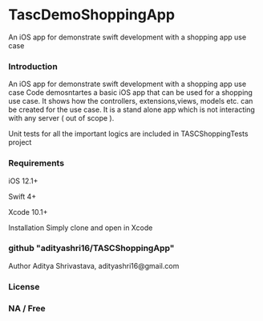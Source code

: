 # TascDemoShoppingApp
An iOS app for demonstrate swift development with a shopping app use case

<h3>Introduction</h3>
An iOS app for demonstrate swift development with a shopping app use case
Code demosntartes a basic iOS app that can be used for a shopping use case. It shows how the controllers, extensions,views, models 
etc. can be created for the use case.
It is a stand alone app which is not interacting with any server ( out of scope ).

Unit tests for all the important logics are included in TASCShoppingTests project


<h3>Requirements</h3>

iOS 12.1+

Swift 4+

Xcode 10.1+

Installation
Simply clone and open in Xcode

<h3>github "adityashri16/TASCShoppingApp"</h3>
Author
Aditya Shrivastava, adityashri16@gmail.com

<h3>License<h3/>
NA / Free





